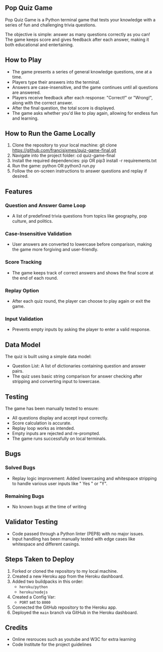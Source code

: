 ## Pop Quiz Game

Pop Quiz Game is a Python terminal game that tests your knowledge with a series of fun and challenging trivia questions. 

The objective is simple: answer as many questions correctly as you can! The game keeps score and gives feedback after each answer, making it both educational and entertaining.

## How to Play

* The game presents a series of general knowledge questions, one at a time.
* Players type their answers into the terminal.
* Answers are case-insensitive, and the game continues until all questions are answered.
* Players receive feedback after each response: "Correct!" or "Wrong!", along with the correct answer.
* After the final question, the total score is displayed.
* The game asks whether you'd like to play again, allowing for endless fun and learning.

## How to Run the Game Locally

1. Clone the repository to your local machine:
git clone https://github.com/francisjxmes/quiz-game-final.git
2. Navigate into the project folder:
cd quiz-game-final
3. Install the required dependencies:
pip OR pip3 install -r requirements.txt
4. Run the game:
python OR python3 run.py
5. Follow the on-screen instructions to answer questions and replay if desired.

## Features

### Question and Answer Game Loop
* A list of predefined trivia questions from topics like geography, pop culture, and politics.

### Case-Insensitive Validation
* User answers are converted to lowercase before comparison, making the game more forgiving and user-friendly.

### Score Tracking
* The game keeps track of correct answers and shows the final score at the end of each round.

### Replay Option
* After each quiz round, the player can choose to play again or exit the game.

### Input Validation
* Prevents empty inputs by asking the player to enter a valid response.

## Data Model

The quiz is built using a simple data model:
* Question List: A list of dictionaries containing question and answer pairs.
* The quiz uses basic string comparison for answer checking after stripping and converting input to lowercase.

## Testing

The game has been manually tested to ensure:
* All questions display and accept input correctly.
* Score calculation is accurate.
* Replay loop works as intended.
* Empty inputs are rejected and re-prompted.
* The game runs successfully on local terminals.

## Bugs

### Solved Bugs
* Replay logic improvement: Added lowercasing and whitespace stripping to handle various user inputs like " Yes " or "Y".

### Remaining Bugs
* No known bugs at the time of writing

## Validator Testing
* Code passed through a Python linter (PEP8) with no major issues.
* Input handling has been manually tested with edge cases like whitespace and different casings.

## Steps Taken to Deploy

1. Forked or cloned the repository to my local machine.
2. Created a new Heroku app from the Heroku dashboard.
3. Added two buildpacks in this order:
   - `heroku/python`
   - `heroku/nodejs`
4. Created a Config Var:
   - `PORT` set to `8000`
5. Connected the GitHub repository to the Heroku app.
6. Deployed the `main` branch via GitHub in the Heroku dashboard.

## Credits 
* Online resrouces such as youtube and W3C for extra learning
* Code Institute for the project guidelines

